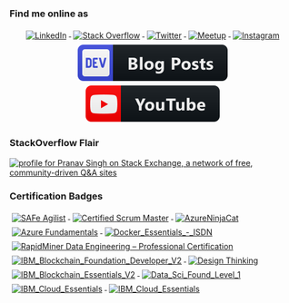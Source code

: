 ### Find me online as 

<p align="center">
  <a href="https://www.linkedin.com/in/simplyinvincible/">
    <img
      src="https://raw.githubusercontent.com/pranavq212/pranavq212/master/resources/linkedin.svg"
      alt="LinkedIn"
      style="vertical-align: top; margin: 4px;"
    />
  </a>
  <a href="https://stackoverflow.com/users/704008/pranav-singh?tab=profile">
    <img
      src="https://raw.githubusercontent.com/pranavq212/pranavq212/master/resources/stackoverflow.svg"
      alt="Stack Overflow"
      style="vertical-align: top; margin: 4px;"
    />
  </a>
  <a href="https://twitter.com/pranav_withyou">
    <img
      src="https://raw.githubusercontent.com/pranavq212/pranavq212/master/resources/twitter.svg"
      alt="Twitter"
      style="vertical-align: top; margin: 4px;"
    />
  </a>
  <a href="https://www.meetup.com/members/81097952/">
    <img
      src="https://raw.githubusercontent.com/pranavq212/pranavq212/master/resources/meetup.svg"
      alt="Meetup"
      style="vertical-align: top; margin: 4px;"
    />
  </a>
  <a href="https://www.instagram.com/pranavsinghfcb/">
    <img
      src="https://raw.githubusercontent.com/pranavq212/pranavq212/master/resources/instagram.svg"
      alt="Instagram"
      style="vertical-align: top; margin: 4px;"
    />
  </a>
  <a href="https://dev.to/simplyinvincible">
    <img
      src="https://raw.githubusercontent.com/MikeCodesDotNET/ColoredBadges/master/svg/blogs/devto.svg"
      alt="Instagram"
      style="vertical-align: top; margin: 4px;"
    />
  </a>
  <a href="https://www.youtube.com/c/PRANAVSINGHGPLUS/playlists">
    <img
      src="https://raw.githubusercontent.com/MikeCodesDotNET/ColoredBadges/master/svg/streaming/youtube.svg"
      alt="Youtube"
      style="vertical-align: top; margin: 4px;"
    />
  </a>
</p>

### StackOverflow Flair
<a href="https://stackexchange.com/users/361416/pranav-singh"><img src="https://stackexchange.com/users/flair/361416.png" width="208" height="58" alt="profile for Pranav Singh on Stack Exchange, a network of free, community-driven Q&amp;A sites" title="profile for Pranav Singh on Stack Exchange, a network of free, community-driven Q&amp;A sites" /></a>

### Certification Badges
 <a href="https://www.youracclaim.com/badges/149a2e73-1828-4dfb-a177-c7030f2ee3da">
    <img
      src="https://raw.githubusercontent.com/pranavq212/pranavq212/master/resources/sa+badge.png"
      alt="SAFe Agilist"
      style="vertical-align: top; margin: 4px; width: 15%  !important"
    />
  </a>
  <a href="https://www.scrumalliance.org/community/profile/psingh142" style="width: 50% !important">
    <img
      src="https://raw.githubusercontent.com/pranavq212/pranavq212/master/resources/seal-csm.png"
      alt="Certified Scrum Master"
      style="vertical-align: top; margin: 4px; width: 15% !important"
    />
  </a>
  <a href="https://www.credential.net/fbd47604-1f7e-4721-af29-ccd51983ddb1#gs.sn8f49" style="width: 50% !important">
    <img
      src="https://raw.githubusercontent.com/pranavq212/pranavq212/master/resources/AzureNinjaCatAI.png"
      alt="AzureNinjaCat"
      style="vertical-align: top; margin: 4px; width: 15% !important"
    />
  </a>
  <a href="https://www.youracclaim.com/badges/2bb9eb9a-d402-4ac4-a9a5-570d453e0e7c" style="width: 50%;">
    <img
      src="https://raw.githubusercontent.com/pranavq212/pranavq212/master/resources/AZ900.png"
      alt="Azure Fundamentals"
      style="vertical-align: top; margin: 4px; width: 15% !important"
    />
  </a>
  <a href="https://www.youracclaim.com/badges/1c92a6fa-8f05-4bf4-a715-c8663beda56b">
    <img
      src="https://raw.githubusercontent.com/pranavq212/pranavq212/master/resources/Docker_Essentials_-_ISDN.png"
      alt="Docker_Essentials_-_ISDN"
      style="vertical-align: top; margin: 4px; width: 15% !important"
    />
  </a>
  <a href="https://badgr.com/public/assertions/T2iiG8CORye62Zc2A_emqQ?identity__email=pranav_withyou@hotmail.com">
    <img src="https://raw.githubusercontent.com/pranavq212/pranavq212/master/resources/RapidMinerDataEngineering–Professional.svg"
      alt="RapidMiner Data Engineering – Professional Certification"
      style="vertical-align: top; margin: 4px; width: 15% !important"
    />
  </a>
  <a href="https://www.youracclaim.com/badges/57b439e7-257c-4bb9-a972-ceee29066b31">
    <img
      src="https://raw.githubusercontent.com/pranavq212/pranavq212/master/resources/IBM_Blockchain_Foundation_Developer_V2.png"
      alt="IBM_Blockchain_Foundation_Developer_V2"
      style="vertical-align: top; margin: 4px; width: 15% !important"
    />
  </a>
  <a href="https://www.youracclaim.com/earner/earned/badge/d70a8f09-1070-401f-acb4-4d3e934c8811">
    <img
      src="https://raw.githubusercontent.com/pranavq212/pranavq212/master/resources/Badges_v8-07+Practitioner.png"
      alt="Design Thinking"
      style="vertical-align: top; margin: 4px; width: 15% !important"
    />
  </a>
  <a href="https://www.youracclaim.com/badges/c6cd487a-7dad-4d09-8f6c-10ccb3827c59" style="width: 50% !important">
    <img
      src="https://raw.githubusercontent.com/pranavq212/pranavq212/master/resources/Blockchain_Essentials_V2.png"
      alt="IBM_Blockchain_Essentials_V2"
      style="vertical-align: top; margin: 4px; width: 15% !important"
    />
  </a>
  <a href="https://www.youracclaim.com/badges/ee56435d-7c1d-45d6-ab19-cfc1a3f0de6a" style="width: 50% !important">
    <img
      src="https://raw.githubusercontent.com/pranavq212/pranavq212/master/resources/Data_Sci_Found_Level_1_-_CC_-_2019.png"
      alt="Data_Sci_Found_Level_1"
      style="vertical-align: top; margin: 4px; width: 15% !important"
    />
  </a>
  <a href="https://www.youracclaim.com/badges/e89dba5e-41b4-478e-a1f9-8fe6eb29be36" style="width: 50% !important">
    <img
      src="https://raw.githubusercontent.com/pranavq212/pranavq212/master/resources/IBM_Cloud_Essentials.png"
      alt="IBM_Cloud_Essentials"
      style="vertical-align: top; margin: 4px; width: 15% !important"
    />
  </a>
  <a href="https://www.youracclaim.com/badges/1c92a6fa-8f05-4bf4-a715-c8663beda56b" style="width: 50% !important">
    <img
      src="https://raw.githubusercontent.com/pranavq212/pranavq212/master/resources/Cloud_Core_-_Developer_Skills_Network_-_v3.png"
      alt="IBM_Cloud_Essentials"
      style="vertical-align: top; margin: 4px; width: 15% !important"
    />
  </a>

